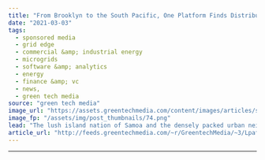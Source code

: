```yaml
---
title: "From Brooklyn to the South Pacific, One Platform Finds Distributed Energy Opportunity Everywhere"
date: "2021-03-03"
tags: 
  - sponsored media
  - grid edge
  - commercial &amp; industrial energy
  - microgrids
  - software &amp; analytics
  - energy
  - finance &amp; vc
  - news,
  - green tech media
source: "green tech media"
image_url: "https://assets.greentechmedia.com/content/images/articles/shutterstock_1716662092.jpg"
image_fp: "/assets/img/post_thumbnails/74.png"
lead: "The lush island nation of Samoa and the densely packed urban neighborhood of Brownsville, Brooklyn may seem to have little in common. Yet they are both at the forefront of some of the most cutting-edge clean energy projects in their respective geogra ..."
article_url: "http://feeds.greentechmedia.com/~r/GreentechMedia/~3/LpafmaZx8v4/from-brooklyn-to-the-south-pacific-one-platform-finds-distributed-energy-opportunity-everywhere"
---
```


---
